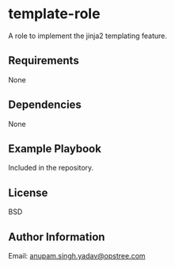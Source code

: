 template-role
=============

A role to implement the jinja2 templating feature.

Requirements
------------

None

Dependencies
------------

None

Example Playbook
----------------

Included in the repository.

License
-------

BSD

Author Information
------------------

Email: anupam.singh.yadav@opstree.com
